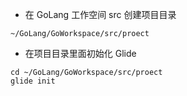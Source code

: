 * 在 GoLang 工作空间 src 创建项目目录

```
~/GoLang/GoWorkspace/src/proect
```

* 在项目目录里面初始化 Glide

```
cd ~/GoLang/GoWorkspace/src/proect
glide init
```



